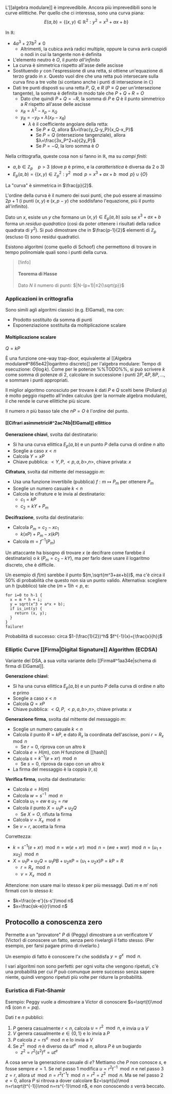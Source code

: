 L'[[algebra modulare]] è imprevedibile. Ancora più imprevedibili sono le curve ellittiche. Per quello che ci interessa, sono una curva piana:
$$E(a,b)=\{(x,y)∈ℝ^2:y^2=x^3+ax+b\}$$

In ℝ:
- $4a^3+27b^2≠0$
	- Altrimenti, la cubica avrà radici multiple, oppure la curva avrà cuspidi o nodi in cui la tangente non è definita
- L'elemento neutro è $O$, il *punto all'infinito*
- La curva è simmetrica rispetto all'asse delle ascisse
- Sostituendo $y$ con l'espressione di una retta, si ottiene un'equazione di terzo grado in $x$. Questo vuol dire che una retta può intersecare sulla curva fino a tre volte (si contano anche i punti di intersezione in $ℂ$)
- Dati tre punti disposti su una retta $P$, $Q$, e $R$ ($P≡Q$ per un'intersezione tangente), la somma è definita in modo tale che $P+Q+R=O$
	- Dato che quindi $P+Q=-R$, la somma di $P$ e $Q$ è il punto simmetrico a $R$ rispetto all'asse delle ascisse
	- $x_R=λ^2-x_p-x_Q$
	- $y_R=-y_P+λ(x_P-x_R)$
		- $λ$ è il coefficiente angolare della retta:
			- Se $P≠Q$, allora $λ=\frac{y_Q-y_P}{x_Q-x_P}$
			- Se $P=Q$ (intersezione tangenziale), allora $λ=\frac{3x_P^2+a}{2y_P}$
			- Se $P=-Q$, la loro somma è $O$

Nella crittografia, queste cosa non si fanno in $ℝ$, ma su *campi finiti*:
- $a,b∈ℤ_p\quad p>3$ (dove $p$ è primo, e la *caratteristica* è diversa da 2 o 3)
- $E_p(a,b)=\{(x,y)∈ℤ_p^2:y^2\mod p=x^3+ax+b\mod p\}∪\{O\}$

La "curva" è simmetrica in $\frac{p}{2}$.

L'ordine della curva è il numero dei suoi punti, che può essere al massimo $2p+1$ (i punti $(x,y)$ e $(x,p-y)$ che soddisfano l'equazione, più il punto all'infinito).

Dato un $x$, esiste un $y$ che formano un $(x,y)∈E_p(a,b)$ solo se $x^3+ax+b$ forma un *residuo quadratico* (così da poter ottenere i risultati della radice quadrata di $y^2$). Si può dimostrare che in $\frac{p-1}{2}$ elementi di $ℤ_p$ (escluso $0$) sono residui quadratici.

Esistono algoritmi (come quello di Schoof) che permettono di trovare in tempo polinomiale quali sono i punti della curva.

>[!info]
>#### Teorema di Hasse
>Dato $N$ il numero di punti:
> $|N-(p+1)|≤2{\sqrt{p}}$

### Applicazioni in crittografia

Sono simili agli algoritmi classici (e.g. ElGamal), ma con:
- Prodotto sostituito da somma di punti
- Esponenziazione sostituita da moltiplicazione scalare

#### Moltiplicazione scalare

$Q=kP$

È una funzione one-way trap-door, equivalente al [[Algebra modulare#^865e42|logaritmo discreto]] per l'algebra modulare:
Tempo di esecuzione: $O(\log k$). Come per le potenze %%TODO%%, si può scrivere $k$ come somma di potenze di 2, calcolare in successione i punti $2P,4P,8P,…$, e sommare i punti appropriati.

Il miglior algoritmo conosciuto per trovare $k$ dati $P$ e $Q$ scelti bene (Pollard ρ) è molto peggio rispetto all'index calculus (per la normale algebra modulare), il che rende le curve ellittiche più sicure.

Il numero $n$ più basso tale che $nP=O$ è l'*ordine* del punto.

#### [[Cifrari asimmetrici#^2ac74b|ElGamal]] ellittico

**Generazione chiavi**, svolta dal destinatario:
- Si ha una curva ellittica $E_p(a,b)$ e un punto $P$ della curva di ordine $n$ alto
- Sceglie a caso $x<n$
- Calcola $Y=xP$
- Chiave pubblica: $<Y,P,<p,a,b>,n>$, chiave privata: $x$

**Cifratura**, svolta dal mittente del messaggio $m$:
- Usa una funzione invertibile (pubblica) $f:m↦P_m$ per ottenere $P_m$
- Sceglie un numero casuale $k<n$
- Calcola le cifrature e le invia al destinatario:
	- $c_1=kP$
	- $c_2=kY+P_m$

**Decifrazione**, svolta dal destinatario:
- Calcola $P_m=c_2-xc_1$
	- $k(xP)+P_m-x(kP)$
- Calcola $m=f^{-1}(P_m)$

Un attaccante ha bisogno di trovare $x$ (e decifrare come farebbe il destinatario) o $k$ ($P_m=c_2-kY$), ma per farlo deve usare il logaritmo discreto, che è difficile.

Un esempio di $f(m)$ sarebbe il punto $(m,\sqrt{m^3+ax+b})$, ma c'è circa il 50% di probabilità che questo non sia un punto valido.
Alternativa: scegliere un $h$ (pubblico) tale che $(m+1)h<p$, e:
```
for i=0 to h-1 {
  x = m * h + i;
  y = sqrt(x^3 + a*x + b);
  if is_int(y) {
    return (x, y);
  }
}
failure!
```

Probabilità di successo: circa $1-(\frac{1}{2})^h$
$f^{-1}(x)=⌊\frac{x}{h}⌋$

### Elliptic Curve [[Firma|Digital Signature]] Algorithm (ECDSA)

Variante del DSA, a sua volta variante dello [[Firma#^1aa34e|schema di firma di ElGamal]].

**Generazione chiavi**:
- Si ha una curva ellittica $E_p(a,b)$ e un punto $P$ della curva di ordine $n$ alto e primo
- Sceglie a caso $x<n$
- Calcola $Q=xP$
- Chiave pubblica: $<Q,P,<p,a,b>,n>$, chiave privata: $x$

**Generazione firma**, svolta dal mittente del messaggio $m$:
- Sceglie un numero casuale $k<n$
- Calcola il punto $R=kP$, e dato $R_x$ la coordinata dell'ascisse, poni $r=R_x\mod n$
	- Se $r=0$, riprova con un altro $k$
- Calcola $e=H(m)$, con $H$ funzione di [[hash]]
- Calcola $s=k^{-1}(e+xr)\mod n$
	- Se $s=0$, riprova da capo con un altro $k$
- La firma del messaggio è la coppia $(r,s)$

**Verifica firma**, svolta dal destinatario:
- Calcola $e=H(m)$
- Calcola $w=s^{-1}\mod n$
- Calcola $u_1=ew$ e $u_2=rw$
- Calcola il punto $X=u_1P+u_2Q$
	- Se $X=O$, rifiuta la firma
- Calcola $v=X_x\mod n$
- Se $v=r$, accetta la firma

Correttezza:
- $k=s^{-1}(e+xr)\mod n=w(e+xr)\mod n=(we+wxr)\mod n=(u_1+xu_2)\mod n$
- $X=u_1P+u_2Q=u_1PB+u_2xP=(u_1+u_2x)P=kP=R$
	- $r=R_x\mod n$
	- $v=X_x\mod n$

Attenzione: non usare mai lo stesso $k$ per più messaggi. Dati $m$ e $m'$ noti firmati con lo stesso $k$:
- $k=\frac{e-e'}{s-s'}\mod n$
- $x=\frac{sk-e}{r}\mod n$

## Protocollo a conoscenza zero

Permette a un "provatore" $P$ di (Peggy) dimostrare a un verificatore $V$ (Victor) di conoscere un fatto, senza però rivelargli il fatto stesso. (Per esempio, per farsi pagare primo di rivelarlo.)

Un esempio di fatto è conoscere l'$x$ che soddisfa $y=g^x\mod n$.

I vari algoritmi non sono perfetti: per ogni volta che vengono ripetuti, c'è una probabilità per cui $P$ può comunque avere successo senza sapere niente, quindi vengono ripetuti più volte per ridurre la probabilità.

### Euristica di Fiat–Shamir

Esempio: Peggy vuole a dimostrare a Victor di conoscere $s=\sqrt{t}\mod n$ (con $n=pq$).

Dati $t$ e $n$ pubblici:
1. $P$ genera casualmente $r<n$, calcola $u=r^2\mod n$, e invia $u$ a $V$
2. $V$ genera casualmente $e∈\{0,1\}$ e lo invia a $P$
3. $P$ calcola $z=rs^e\mod n$ e lo invia a $V$
4. Se $z^2\mod n$ è diverso da $ut^e\mod n$, allora $P$ è un bugiardo
	- $z^2=r^2(s^2)^e=ut^e$

A cosa serve la generazione casuale di $e$? Mettiamo che $P$ non conosce $s$, e fosse sempre $e=1$.
Se nel passo 1 modifica $u=r^2t^{-1}\mod n$ e nel passo 3 $z=r$, allora $ut\mod n=r^2t^{-1}t\mod n=r^2=z^2\mod n$.
Ma se nel passo 2 $e=0$, allora $P$ si ritrova a dover calcolare $z=\sqrt{u}\mod n=r\sqrt{t^{-1}}\mod n=rs^{-1}\mod n$, e non conoscendo $s$ verrà beccato.
